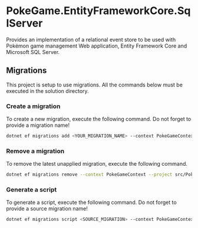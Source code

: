﻿# PokeGame.EntityFrameworkCore.SqlServer

Provides an implementation of a relational event store to be used with Pokémon game management Web application, Entity Framework Core and Microsoft SQL Server.

## Migrations

This project is setup to use migrations. All the commands below must be executed in the solution directory.

### Create a migration

To create a new migration, execute the following command. Do not forget to provide a migration name!

```sh
dotnet ef migrations add <YOUR_MIGRATION_NAME> --context PokeGameContext --project src/PokeGame.EntityFrameworkCore.SqlServer --startup-project src/PokeGame
```

### Remove a migration

To remove the latest unapplied migration, execute the following command.

```sh
dotnet ef migrations remove --context PokeGameContext --project src/PokeGame.EntityFrameworkCore.SqlServer --startup-project src/PokeGame
```

### Generate a script

To generate a script, execute the following command. Do not forget to provide a source migration name!

```sh
dotnet ef migrations script <SOURCE_MIGRATION> --context PokeGameContext --project src/PokeGame.EntityFrameworkCore.SqlServer --startup-project src/PokeGame
```